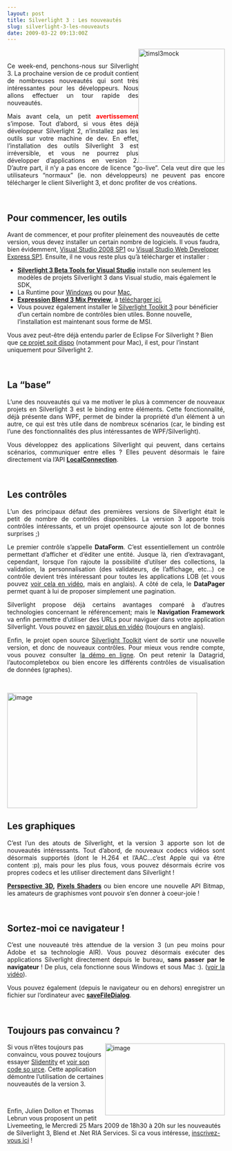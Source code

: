 ```yaml
---
layout: post
title: Silverlight 3 : Les nouveautés
slug: silverlight-3-les-nouveauts
date: 2009-03-22 09:13:00Z
---
```


<p>&#160;<a href="http://www.chrisetnico.com/wp-content/uploads/2009/03/timsl3mock.png"><img style="border-right-width: 0px; display: inline; border-top-width: 0px; border-bottom-width: 0px; margin-left: 0px; border-left-width: 0px; margin-right: 0px" title="timsl3mock" border="0" alt="timsl3mock" align="right" src="http://www.chrisetnico.com/wp-content/uploads/2009/03/timsl3mock-thumb.png" width="200" height="263" /></a></p>  <p align="justify">Ce week-end, penchons-nous sur Silverlight 3. La prochaine version de ce produit contient de nombreuses nouveautés qui sont très intéressantes pour les développeurs. Nous allons effectuer un tour rapide des nouveautés.</p>  <p align="justify">Mais avant cela, un petit <strong><font color="#ff0000">avertissement</font></strong> s’impose. Tout d’abord, si vous êtes déjà développeur Silverlight 2, n’installez pas les outils sur votre machine de dev. En effet, l’installation des outils Silverlight 3 est irréversible, et vous ne pourrez plus développer d’applications en version 2. D’autre part, il n’y a pas encore de licence “go-live”. Cela veut dire que les utilisateurs “normaux” (ie. non développeurs) ne peuvent pas encore télécharger le client Silverlight 3, et donc profiter de vos créations.</p>  <p align="justify">&#160;</p>  <h2></h2>  <h2>Pour commencer, les outils</h2>  <p>Avant de commencer, et pour profiter pleinement des nouveautés de cette version, vous devez installer un certain nombre de logiciels. Il vous faudra, bien évidemment, <a href="http://msdn.microsoft.com/en-us/vs2008/products/cc268305.aspx">Visual Studio 2008 SP1</a> ou <a href="http://www.microsoft.com/express/vwd/">Visual Studio Web Developer Express SP1</a>. Ensuite, il ne vous reste plus qu’à télécharger et installer :</p>  <ul>   <li><a href="http://go.microsoft.com/fwlink/?LinkID=143571"><strong>Silverlight 3 Beta Tools for Visual Studio</strong></a> installe non seulement les modèles de projets Silverlight 3 dans Visual studio, mais également le SDK, </li>    <li>La Runtime pour <a href="http://go.microsoft.com/fwlink/?LinkID=143433">Windows</a> ou pour <a href="http://go.microsoft.com/fwlink/?LinkID=143434">Mac</a>, </li>    <li><strong><a href="http://www.chrisetnico.com/2009/03/20/expression-blend-3/">Expression Blend 3 Mix Preview</a></strong>, à <a href="http://www.microsoft.com/expression/blendpreview">télécharger ici</a>, </li>    <li>Vous pouvez également installer le <a href="http://codeplex.com/Silverlight">Silverlight Toolkit 3</a> pour bénéficier d’un certain nombre de contrôles bien utiles. Bonne nouvelle, l’installation est maintenant sous forme de MSI. </li> </ul>  <p>Vous avez peut-être déjà entendu parler de Eclipse For Silverlight ? Bien que <a href="http://eclipse4sl.org/">ce projet soit dispo</a> (notamment pour Mac), il est, pour l’instant uniquement pour Silverlight 2.</p>  <p>&#160;</p>  <h2>La “base”</h2>  <p align="justify">L’une des nouveautés qui va me motiver le plus à commencer de nouveaux projets en Silverlight 3 est le binding entre éléments. Cette fonctionnalité, déjà présente dans WPF, permet de binder la propriété d’un élément à un autre, ce qui est très utile dans de nombreux scénarios (car, le binding est l’une des fonctionnalités des plus intéressantes de WPF/Silverlight).</p>  <p align="justify">Vous développez des applications Silverlight qui peuvent, dans certains scénarios, communiquer entre elles ? Elles peuvent désormais le faire directement via l’API <strong><a href="http://silverlight.net/learn/learnvideo.aspx?video=187320">LocalConnection</a></strong>.</p>  <p>&#160;</p>  <h2>Les contrôles </h2>  <p align="justify">L’un des principaux défaut des premières versions de Silverlight était le petit de nombre de contrôles disponibles. La version 3 apporte trois contrôles intéressants, et un projet opensource ajoute son lot de bonnes surprises ;)</p>  <p align="justify">Le premier contrôle s’appelle <strong>DataForm</strong>. C’est essentiellement un contrôle permettant d’afficher et d’éditer une entité. Jusque là, rien d’extravagant, cependant, lorsque l’on rajoute la possibilité d’utilser des collections, la validation, la personnalisation (des validateurs, de l’affichage, etc…) ce contrôle devient très intéressant pour toutes les applications LOB (et vous pouvez <a href="http://silverlight.net/learn/learnvideo.aspx?video=187317">voir cela en vidéo</a>, mais en anglais). A côté de cela, le <strong>DataPager</strong> permet quant à lui de proposer simplement une pagination.</p>  <p align="justify">Silverlight propose déjà certains avantages comparé à d’autres technologies concernant le référencement; mais le <strong>Navigation Framework </strong>va enfin permettre d’utiliser des URLs pour naviguer dans votre application Silverlight. Vous pouvez en <a href="http://silverlight.net/learn/learnvideo.aspx?video=187319">savoir plus en vidéo</a> (toujours en anglais).</p>  <p align="justify">Enfin, le projet open source <a href="http://www.codeplex.com/Silverlight">Silverlight Toolkit</a> vient de sortir une nouvelle version, et donc de nouveaux contrôles. Pour mieux vous rendre compte, vous pouvez consulter <a href="http://silverlight.net/samples/sl3/toolkitcontrolsamples/run/default.html">la démo en ligne</a>. On peut retenir la Datagrid, l’autocompletebox ou bien encore les différents contrôles de visualisation de données (graphes).</p>  <p>&#160;</p>  <p><a href="http://www.chrisetnico.com/wp-content/uploads/2009/03/image14.png"><img style="border-right-width: 0px; display: inline; border-top-width: 0px; border-bottom-width: 0px; border-left-width: 0px" title="image" border="0" alt="image" src="http://www.chrisetnico.com/wp-content/uploads/2009/03/image-thumb14.png" width="440" height="266" /></a></p>  <h2>Les graphiques</h2>  <p align="justify">C’est l’un des atouts de Silverlight, et la version 3 apporte son lot de nouveautés intéressants. Tout d’abord, de nouveaux codecs vidéos sont désormais supportés (dont le H.264 et l’AAC…c’est Apple qui va être content :p), mais pour les plus fous, vous pouvez désormais écrire vos propres codecs et les utiliser directement dans Silverlight !</p>  <p align="justify"><a href="http://silverlight.net/learn/learnvideo.aspx?video=187308"><strong>Perspective 3D</strong></a><strong>, </strong><a href="http://silverlight.net/learn/learnvideo.aspx?video=187303"><strong>Pixels Shaders</strong></a><strong> </strong>ou bien encore une nouvelle API Bitmap, les amateurs de graphismes vont pouvoir s’en donner à coeur-joie !</p>  <p align="justify">&#160;</p>  <h2>Sortez-moi ce navigateur !</h2>  <p align="justify">C’est une nouveauté très attendue de la version 3 (un peu moins pour Adobe et sa technologie AIR). Vous pouvez désormais exécuter des applications Silverlight directement depuis le bureau, <strong>sans passer par le navigateur</strong> ! De plus, cela fonctionne sous Windows et sous Mac :). (<a href="http://silverlight.net/learn/learnvideo.aspx?video=187318">voir la vidéo</a>).</p>  <p align="justify">Vous pouvez également (depuis le navigateur ou en dehors) enregistrer un fichier sur l’ordinateur avec <strong><a href="http://silverlight.net/learn/learnvideo.aspx?video=187316">saveFileDialog</a></strong>.</p>  <p align="justify">&#160;</p>  <h2>Toujours pas convaincu ?</h2>  <p align="justify"><a href="http://www.chrisetnico.com/wp-content/uploads/2009/03/image15.png"><img style="border-right-width: 0px; display: inline; border-top-width: 0px; border-bottom-width: 0px; margin-left: 0px; border-left-width: 0px; margin-right: 0px" title="image" border="0" alt="image" align="right" src="http://www.chrisetnico.com/wp-content/uploads/2009/03/image-thumb15.png" width="277" height="166" /></a></p>  <p>Si vous n’êtes toujours pas convaincu, vous pouvez toujours essayer <a href="http://smjenkins.members.winisp.net/slidentity/default.html">Slidentity</a> et <a href="http://smjenkins.members.winisp.net/slidentity/slidentity.zip">voir son code so
urce</a>. Cette application démontre l’utilisation de certaines nouveautés de la version 3.</p>  <p>&#160;</p>  <p>Enfin, Julien Dollon et Thomas Lebrun vous proposent un petit Livemeeting, le Mercredi 25 Mars 2009 de 18h30 à 20h sur les nouveautés de Silverlight 3, Blend et .Net RIA Services. Si ca vous intéresse, <a href="http://msevents.microsoft.com/CUI/EventDetail.aspx?EventID=1032408549&amp;Culture=fr-FR">inscrivez-vous ici</a> !</p>
